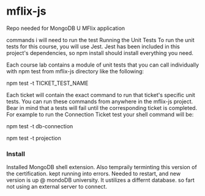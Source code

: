 # mflix-js
Repo needed for MongoDB U MFlix application


commands i will need to run the test 
Running the Unit Tests
To run the unit tests for this course, you will use Jest. Jest has been included in this project's dependencies, so npm install should install everything you need.

Each course lab contains a module of unit tests that you can call individually with npm test from mflix-js directory like the following:

npm test -t TICKET_TEST_NAME

Each ticket will contain the exact command to run that ticket's specific unit tests. You can run these commands from anywhere in the mflix-js project. Bear in mind that a tests will fail until the corresponding ticket is completed. For example to run the Connection Ticket test your shell command will be:

npm test -t db-connection

npm test -t projection


### Install

Installed MongoDB shell extension.
Also tempraily terminting this version of the certification.  kept running into errors.  Needed to restart, and new version is up @ mondoDB university.  It ustilizes a differnt database.   so fart not using an external server to connect.

